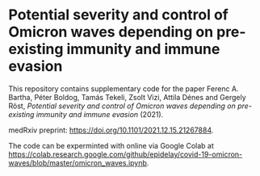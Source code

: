 # Potential severity and control of Omicron waves depending on pre-existing immunity and immune evasion

This repository contains supplementary code for the paper 
Ferenc A. Bartha, Péter Boldog, Tamás Tekeli, Zsolt Vizi, Attila Dénes and Gergely Röst, 
*Potential severity and control of Omicron waves depending on pre-existing immunity and immune evasion* (2021).

medRxiv preprint: https://doi.org/10.1101/2021.12.15.21267884.

The code can be experminted with online via Google Colab at https://colab.research.google.com/github/epidelay/covid-19-omicron-waves/blob/master/omicron_waves.ipynb.

